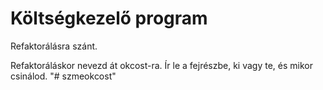 # Költségkezelő program

Refaktorálásra szánt.

Refaktoráláskor nevezd át okcost-ra. Ír le a fejrészbe, ki vagy te, és mikor csinálod.
"# szmeokcost" 
